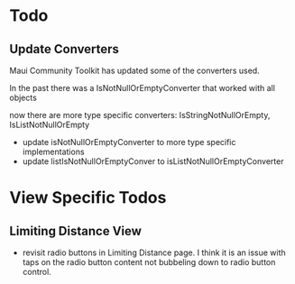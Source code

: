 ﻿# Todo



## Update Converters
Maui Community Toolkit has updated some of the converters used.

In the past there was a IsNotNullOrEmptyConverter that worked with all objects

now there are more type specific converters: IsStringNotNullOrEmpty, IsListNotNullOrEmpty

 - update isNotNullOrEmptyConverter to more type specific implementations
 - update listIsNotNullOrEmptyConver to isListNotNullOrEmptyConverter




# View Specific Todos

## Limiting Distance View
- revisit radio buttons in Limiting Distance page. I think it is an issue with taps on the radio button content not bubbeling down to radio button control.